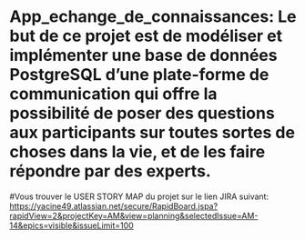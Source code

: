 # App_echange_de_connaissances: Le but de ce projet est de modéliser et implémenter une base de données PostgreSQL d’une plate-forme de communication qui offre la possibilité de poser des questions aux participants sur toutes sortes de choses dans la vie, et de les faire répondre par des experts.

#Vous trouver le  USER STORY MAP du projet sur le lien JIRA suivant: https://yacine49.atlassian.net/secure/RapidBoard.jspa?rapidView=2&projectKey=AM&view=planning&selectedIssue=AM-14&epics=visible&issueLimit=100
